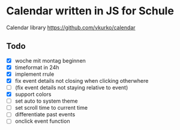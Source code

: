 # Calendar written in JS for Schule
Calendar library https://github.com/vkurko/calendar

## Todo
- [x] woche mit montag beginnen
- [x] timeformat in 24h
- [x] implement rrule
- [x] fix event details not closing when clicking otherwhere
- [ ] (fix event details not staying relative to event)
- [x] support colors
- [ ] set auto to system theme
- [ ] set scroll time to current time
- [ ] differentiate past events
- [ ] onclick event function